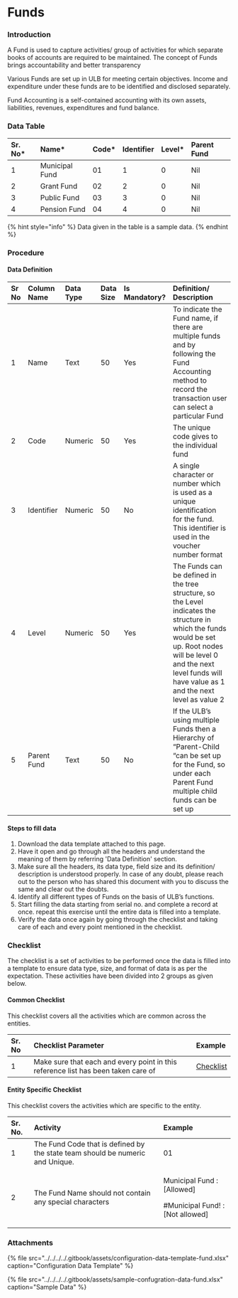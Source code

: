 # Funds

### Introduction

A Fund is used to capture activities/ group of activities for which separate books of accounts are required to be maintained. The concept of Funds brings accountability and better transparency

Various Funds are set up in ULB for meeting certain objectives. Income and expenditure under these funds are to be identified and disclosed separately.

Fund Accounting is a self-contained accounting with its own assets, liabilities, revenues, expenditures and fund balance.

### Data Table

| Sr. No\* | Name\* | Code\* | Identifier | Level\* | Parent Fund |
| :--- | :--- | :--- | :--- | :--- | :--- |
| 1 | Municipal Fund | 01 | 1 | 0 | Nil |
| 2 | Grant Fund | 02 | 2 | 0 | Nil |
| 3 | Public Fund | 03 | 3 | 0 | Nil |
| 4 | Pension Fund | 04 | 4 | 0 | Nil |

{% hint style="info" %}
Data given in the table is a sample data.
{% endhint %}

### Procedure

#### Data Definition

| Sr No | Column Name | Data Type | Data Size | Is Mandatory? | Definition/ Description |
| :--- | :--- | :--- | :--- | :--- | :--- |
| 1 | Name | Text | 50 | Yes | To indicate the Fund name, if there are multiple funds and by following the Fund Accounting method to record the transaction user can select a particular Fund |
| 2 | Code | Numeric | 50 | Yes | The unique code gives to the individual fund |
| 3 | Identifier | Numeric | 50 | No | A single character or number which is used as a unique identification for the fund. This identifier is used in the voucher number format |
| 4 | Level | Numeric | 50 | Yes | The Funds can be defined in the tree structure, so the Level indicates the structure in which the funds would be set up. Root nodes will be level 0 and the next level funds will have value as 1 and the next level as value 2 |
| 5 | Parent Fund | Text | 50 | No | If the ULB’s using multiple Funds then a Hierarchy of “Parent-Child “can be set up for the Fund, so under each Parent Fund multiple child funds can be set up |

#### Steps to fill data

1. Download the data template attached to this page.
2. Have it open and go through all the headers and understand the meaning of them by referring 'Data Definition' section.
3. Make sure all the headers, its data type, field size and its definition/ description is understood properly. In case of any doubt, please reach out to the person who has shared this document with you to discuss the same and clear out the doubts.
4. Identify all different types of Funds on the basis of ULB’s functions.
5. Start filling the data starting from serial no. and complete a record at once. repeat this exercise until the entire data is filled into a template.
6. Verify the data once again by going through the checklist and taking care of each and every point mentioned in the checklist.

### Checklist

The checklist is a set of activities to be performed once the data is filled into a template to ensure data type, size, and format of data is as per the expectation. These activities have been divided into 2 groups as given below.

#### Common Checklist

This checklist covers all the activities which are common across the entities.

| Sr. No | Checklist Parameter | Example |
| :--- | :--- | :--- |
| 1 | Make sure that each and every point in this reference list has been taken care of | [Checklist](../untitled-1/checklist.md) |

#### Entity Specific Checklist

This checklist covers the activities which are specific to the entity.

<table>
  <thead>
    <tr>
      <th style="text-align:left">Sr. No.</th>
      <th style="text-align:left">Activity</th>
      <th style="text-align:left">Example</th>
    </tr>
  </thead>
  <tbody>
    <tr>
      <td style="text-align:left">1</td>
      <td style="text-align:left">The Fund Code that is defined by the state team should be numeric and
        Unique.</td>
      <td style="text-align:left">01</td>
    </tr>
    <tr>
      <td style="text-align:left">2</td>
      <td style="text-align:left">The Fund Name should not contain any special characters</td>
      <td style="text-align:left">
        <p>Municipal Fund : [Allowed]</p>
        <p>#Municipal Fund! : [Not allowed]</p>
      </td>
    </tr>
  </tbody>
</table>

### Attachments

{% file src="../../../../.gitbook/assets/configuration-data-template-fund.xlsx" caption="Configuration Data Template" %}

{% file src="../../../../.gitbook/assets/sample-confugration-data-fund.xlsx" caption="Sample Data" %}



